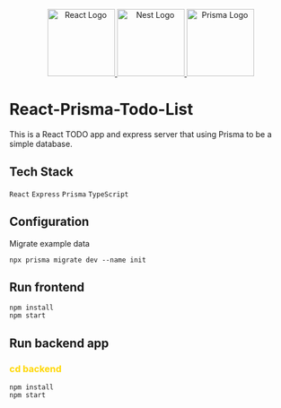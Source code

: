 <p align="center">
  <a href="https://react.dev/learn" target="blank">
    <img src="https://avatars.githubusercontent.com/u/6412038?s=120" width="120" alt="React Logo" />
  </a>
  <a href="https://nestjs.com/" target="blank">
    <img src="https://nestjs.com/img/logo-small.svg" width="120" alt="Nest Logo" />
  </a>
  <a href="https://www.prisma.io/" target="blank">
    <img src="https://avatars.githubusercontent.com/u/17219288?s=120" width="120" alt="Prisma Logo" />
  </a>
</p>

# React-Prisma-Todo-List

This is a React TODO app and express server that using Prisma to be a simple database.


## Tech Stack

  `React` `Express` `Prisma` `TypeScript`


## Configuration
Migrate example data

```
npx prisma migrate dev --name init
```

## Run frontend 
  ```
  npm install
  npm start
  ```

## Run backend app

### **<span style="color:gold;">cd backend</span>**

  ```
  npm install
  npm start
  ```